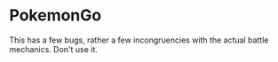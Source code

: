 # PokemonGo

This has a few bugs, rather a few incongruencies with the actual battle mechanics.  Don't use it.

